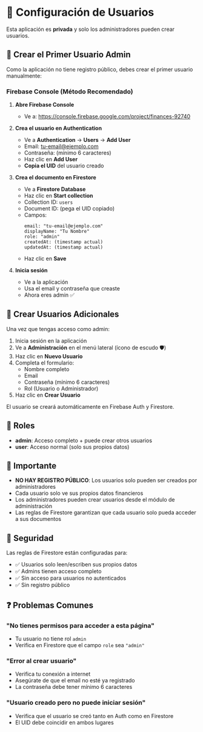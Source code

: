 # 👤 Configuración de Usuarios

Esta aplicación es **privada** y solo los administradores pueden crear usuarios.

## 🔐 Crear el Primer Usuario Admin

Como la aplicación no tiene registro público, debes crear el primer usuario manualmente:

### Firebase Console (Método Recomendado)

1. **Abre Firebase Console**
   - Ve a: https://console.firebase.google.com/project/finances-92740

2. **Crea el usuario en Authentication**
   - Ve a **Authentication** → **Users** → **Add User**
   - Email: tu-email@ejemplo.com
   - Contraseña: (mínimo 6 caracteres)
   - Haz clic en **Add User**
   - **Copia el UID** del usuario creado

3. **Crea el documento en Firestore**
   - Ve a **Firestore Database**
   - Haz clic en **Start collection**
   - Collection ID: `users`
   - Document ID: (pega el UID copiado)
   - Campos:
     ```
     email: "tu-email@ejemplo.com"
     displayName: "Tu Nombre"
     role: "admin"
     createdAt: (timestamp actual)
     updatedAt: (timestamp actual)
     ```
   - Haz clic en **Save**

4. **Inicia sesión**
   - Ve a la aplicación
   - Usa el email y contraseña que creaste
   - Ahora eres admin ✅

## 👥 Crear Usuarios Adicionales

Una vez que tengas acceso como admin:

1. Inicia sesión en la aplicación
2. Ve a **Administración** en el menú lateral (ícono de escudo 🛡️)
3. Haz clic en **Nuevo Usuario**
4. Completa el formulario:
   - Nombre completo
   - Email
   - Contraseña (mínimo 6 caracteres)
   - Rol (Usuario o Administrador)
5. Haz clic en **Crear Usuario**

El usuario se creará automáticamente en Firebase Auth y Firestore.

## 🔑 Roles

- **admin**: Acceso completo + puede crear otros usuarios
- **user**: Acceso normal (solo sus propios datos)

## 🚨 Importante

- **NO HAY REGISTRO PÚBLICO**: Los usuarios solo pueden ser creados por administradores
- Cada usuario solo ve sus propios datos financieros
- Los administradores pueden crear usuarios desde el módulo de administración
- Las reglas de Firestore garantizan que cada usuario solo pueda acceder a sus documentos

## 🔐 Seguridad

Las reglas de Firestore están configuradas para:
- ✅ Usuarios solo leen/escriben sus propios datos
- ✅ Admins tienen acceso completo
- ✅ Sin acceso para usuarios no autenticados
- ✅ Sin registro público

## ❓ Problemas Comunes

### "No tienes permisos para acceder a esta página"
- Tu usuario no tiene rol `admin`
- Verifica en Firestore que el campo `role` sea `"admin"`

### "Error al crear usuario"
- Verifica tu conexión a internet
- Asegúrate de que el email no esté ya registrado
- La contraseña debe tener mínimo 6 caracteres

### "Usuario creado pero no puede iniciar sesión"
- Verifica que el usuario se creó tanto en Auth como en Firestore
- El UID debe coincidir en ambos lugares

